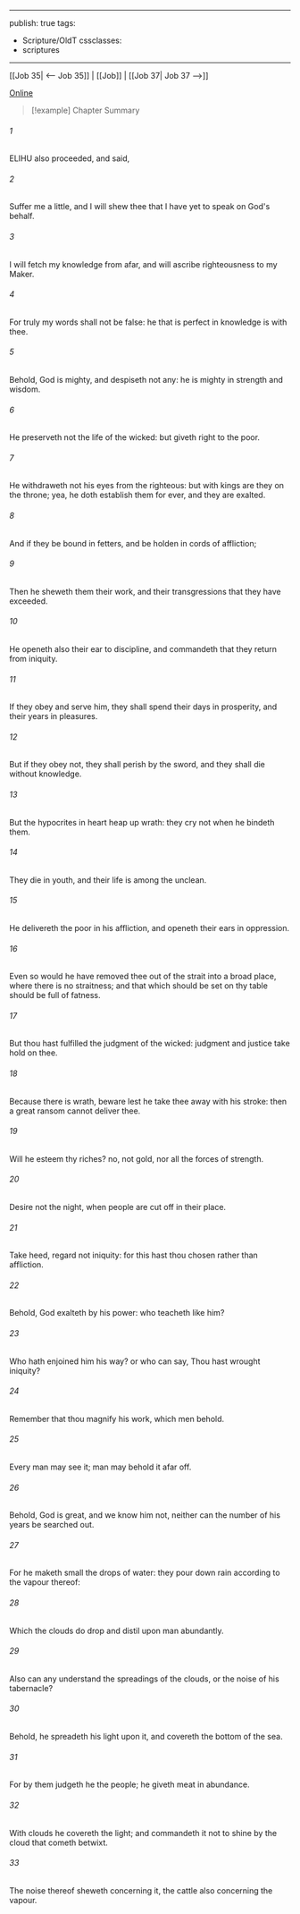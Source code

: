

---
publish: true
tags:
  - Scripture/OldT
cssclasses:
  - scriptures
---
[[Job 35| <-- Job 35]] | [[Job]] | [[Job 37| Job 37 -->]]

[Online](https://churchofjesuschrist.org/study/scriptures/ot/job/36?lang=eng)

>[!example] Chapter Summary
>
###### 1
ELIHU also proceeded, and said,
###### 2
Suffer me a little, and I will shew thee that I have yet to speak on God's behalf.
###### 3
I will fetch my knowledge from afar, and will ascribe righteousness to my Maker.
###### 4
For truly my words shall not be false: he that is perfect in knowledge is with thee.
###### 5
Behold, God is mighty, and despiseth not any: he is mighty in strength and wisdom.
###### 6
He preserveth not the life of the wicked: but giveth right to the poor.
###### 7
He withdraweth not his eyes from the righteous: but with kings are they on the throne; yea, he doth establish them for ever, and they are exalted.
###### 8
And if they be bound in fetters, and be holden in cords of affliction;
###### 9
Then he sheweth them their work, and their transgressions that they have exceeded.
###### 10
He openeth also their ear to discipline, and commandeth that they return from iniquity.
###### 11
If they obey and serve him, they shall spend their days in prosperity, and their years in pleasures.
###### 12
But if they obey not, they shall perish by the sword, and they shall die without knowledge.
###### 13
But the hypocrites in heart heap up wrath: they cry not when he bindeth them.
###### 14
They die in youth, and their life is among the unclean.
###### 15
He delivereth the poor in his affliction, and openeth their ears in oppression.
###### 16
Even so would he have removed thee out of the strait into a broad place, where there is no straitness; and that which should be set on thy table should be full of fatness.
###### 17
But thou hast fulfilled the judgment of the wicked: judgment and justice take hold on thee.
###### 18
Because there is wrath, beware lest he take thee away with his stroke: then a great ransom cannot deliver thee.
###### 19
Will he esteem thy riches?  no, not gold, nor all the forces of strength.
###### 20
Desire not the night, when people are cut off in their place.
###### 21
Take heed, regard not iniquity: for this hast thou chosen rather than affliction.
###### 22
Behold, God exalteth by his power: who teacheth like him?
###### 23
Who hath enjoined him his way?  or who can say, Thou hast wrought iniquity?
###### 24
Remember that thou magnify his work, which men behold.
###### 25
Every man may see it; man may behold it afar off.
###### 26
Behold, God is great, and we know him not, neither can the number of his years be searched out.
###### 27
For he maketh small the drops of water: they pour down rain according to the vapour thereof:
###### 28
Which the clouds do drop and distil upon man abundantly.
###### 29
Also can any understand the spreadings of the clouds, or the noise of his tabernacle?
###### 30
Behold, he spreadeth his light upon it, and covereth the bottom of the sea.
###### 31
For by them judgeth he the people; he giveth meat in abundance.
###### 32
With clouds he covereth the light; and commandeth it not to shine by the cloud that cometh betwixt.
###### 33
The noise thereof sheweth concerning it, the cattle also concerning the vapour.



